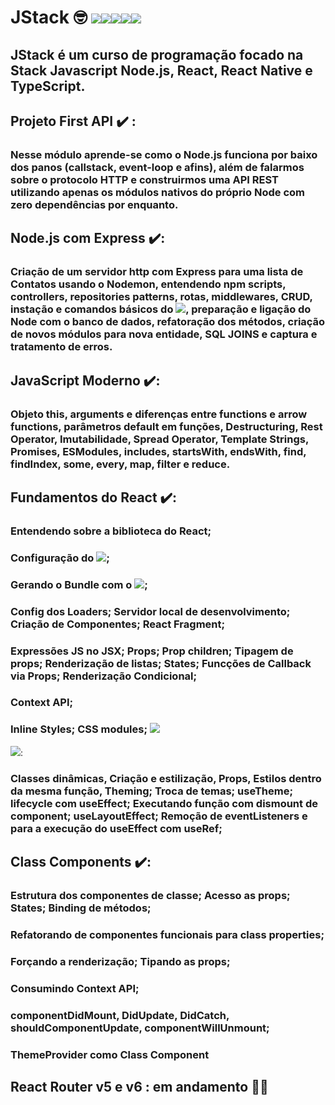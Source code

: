 # JStack 🤓 <img src='https://img.shields.io/badge/JavaScript-F7DF1E?style=for-the-badge&logo=javascript&logoColor=black' /><img src='https://img.shields.io/badge/Node.js-43853D?style=for-the-badge&logo=node.js&logoColor=white' /><img src='https://img.shields.io/badge/TypeScript-007ACC?style=for-the-badge&logo=typescript&logoColor=white' /><img src='https://img.shields.io/badge/React-20232A?style=for-the-badge&logo=react&logoColor=61DAFB' /><img src='https://img.shields.io/badge/React_Native-20232A?style=for-the-badge&logo=react&logoColor=61DAFB' />

## JStack é um curso de programação focado na Stack Javascript Node.js, React, React Native e TypeScript.

## Projeto First API ✔️ :
### Nesse módulo aprende-se como o Node.js funciona por baixo dos panos (callstack, event-loop e afins), além de falarmos sobre o protocolo HTTP e construirmos uma API REST utilizando apenas os módulos nativos do próprio Node com zero dependências por enquanto.

## Node.js com Express ✔️:
### Criação de um servidor http com Express para uma lista de Contatos usando o Nodemon, entendendo npm scripts, controllers, repositories patterns, rotas, middlewares, CRUD, instação e comandos básicos do <img src='https://img.shields.io/badge/Docker-2CA5E0?style=for-the-badge&logo=docker&logoColor=white' />, preparação e ligação do Node com o banco de dados, refatoração dos métodos, criação de novos módulos para nova entidade, SQL JOINS e captura e tratamento de erros.

## JavaScript Moderno ✔️:
### Objeto this, arguments e diferenças entre functions e arrow functions, parâmetros default em funções, Destructuring, Rest Operator, Imutabilidade, Spread Operator, Template Strings, Promises, ESModules, includes, startsWith, endsWith, find, findIndex, some, every, map, filter e reduce.

## Fundamentos do React ✔️:
### Entendendo sobre a biblioteca do React;
### Configuração do <img src='https://img.shields.io/badge/Babel-F9DC3E?style=for-the-badge&logo=babel&logoColor=white' />; 

### Gerando o Bundle com o <img src='https://img.shields.io/badge/Webpack-8DD6F9?style=for-the-badge&logo=Webpack&logoColor=white' />; 
### Config dos Loaders; Servidor local de desenvolvimento; Criação de Componentes; React Fragment;
### Expressões JS no JSX; Props; Prop children; Tipagem de props; Renderização de listas; States; Funcções de Callback via Props; Renderização Condicional; 
### Context API; 
### Inline Styles; CSS modules; <img src='https://img.shields.io/badge/Sass-CC6699?style=for-the-badge&logo=sass&logoColor=white' />

<img src='https://img.shields.io/badge/styled--components-DB7093?style=for-the-badge&logo=styled-components&logoColor=white' />:  
### Classes dinâmicas, Criação e estilização, Props, Estilos dentro da mesma função, Theming; Troca de temas; useTheme; lifecycle com useEffect; Executando função com dismount de component; useLayoutEffect; Remoção de eventListeners e para a execução do useEffect com useRef;

## Class Components ✔️:
### Estrutura dos componentes de classe; Acesso as props; States; Binding de métodos;
### Refatorando de componentes funcionais para class properties;
### Forçando a renderização; Tipando as props; 
### Consumindo Context API; 
### componentDidMount, DidUpdate, DidCatch, shouldComponentUpdate, componentWillUnmount;
### ThemeProvider como Class Component

## React Router v5 e v6 : em andamento 👷‍♂️
